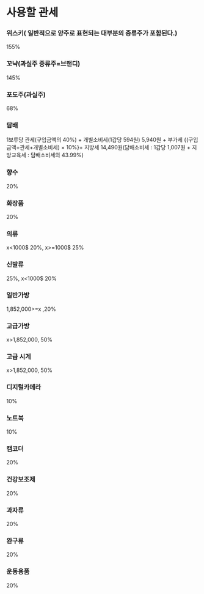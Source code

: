 # 사용할 관세
### 위스키( 일반적으로 양주로 표현되는 대부분의 증류주가 포함된다.)
155%
### 꼬냑(과실주 증류주=브랜디)
145%
### 포도주(과실주)
68%
### 담배
1보루당 관세(구입금액의 40%) + 개별소비세(1갑당 594원) 5,940원 + 부가세 {(구입금액+관세+개별소비세) × 10%}+ 지방세 14,490원(담배소비세 : 1갑당 1,007원 + 지방교육세 : 담배소비세의 43.99%)
### 향수 
20%
### 화장품 
20%
### 의류  
x<1000$ 20%, x>=1000$ 25%
### 신발류  
25%, x<1000$ 20%
### 일반가방
1,852,000\>=x ,20% 
### 고급가방
x>1,852,000\, 50%
### 고급 시계
x>1,852,000\, 50%
### 디지털카메라
10%
### 노트북
10%
### 캠코더
20%
### 건강보조제
20%
### 과자류
20%
### 완구류 
20%
### 운동용품
20%

